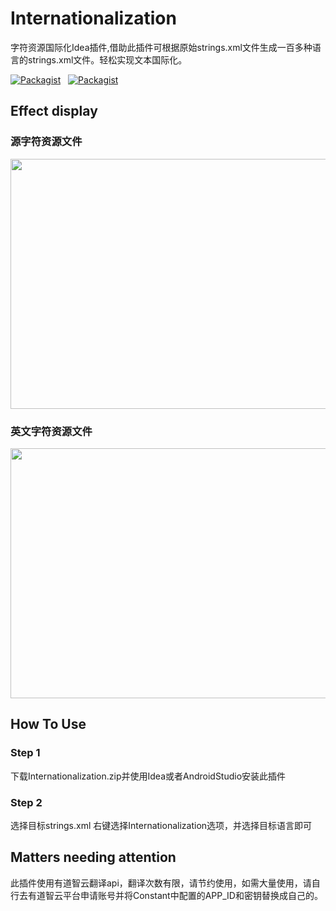 # Internationalization
字符资源国际化Idea插件,借助此插件可根据原始strings.xml文件生成一百多种语言的strings.xml文件。轻松实现文本国际化。

[![Packagist](https://img.shields.io/badge/Version-1.2-green.svg)](https://github.com/old-traveler/Internationalization)&nbsp;&nbsp;
[![Packagist](https://img.shields.io/badge/Download-676kb-red.svg)](https://raw.githubusercontent.com/old-traveler/Internationalization/master/Internationalization.zip)&nbsp;&nbsp;

## Effect display

### 源字符资源文件
 <div>
  <img src="https://raw.githubusercontent.com/old-traveler/Internationalization/master/image/original.png" width = "640" height= "400">
 </div>

### 英文字符资源文件

 <div>
   <img src="https://raw.githubusercontent.com/old-traveler/Internationalization/master/image/result.png" width = "640" height= "400">
  </div>

## How To Use

### Step 1

下载Internationalization.zip并使用Idea或者AndroidStudio安装此插件

### Step 2

选择目标strings.xml 右键选择Internationalization选项，并选择目标语言即可

## Matters needing attention
此插件使用有道智云翻译api，翻译次数有限，请节约使用，如需大量使用，请自行去有道智云平台申请账号并将Constant中配置的APP_ID和密钥替换成自己的。








